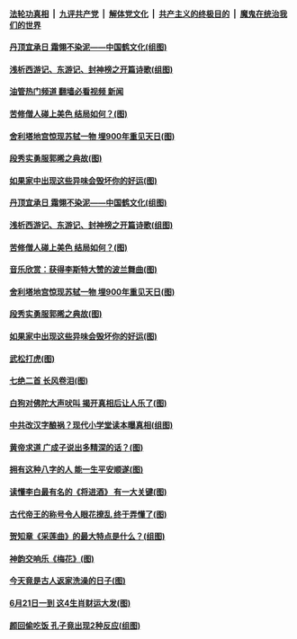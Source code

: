 ####  [法轮功真相](../../../../basic/blob/master/README.md?t=06241731) &nbsp;|&nbsp; [九评共产党](../../../../9ping.md/blob/master/README.md?t=06241731) &nbsp;|&nbsp; [解体党文化](../../../../jtdwh.md/blob/master/README.md?t=06241731)  &nbsp;|&nbsp; [共产主义的终极目的](../../../../gczydzjmd.md/blob/master/README.md?t=06241731) &nbsp;|&nbsp; [魔鬼在统治我们的世界](../../../../mgztzwmdsj.md/blob/master/README.md?t=06241731) 

#### [丹顶宜承日 霜翎不染泥——中国鹤文化(组图)](../pages/p7/1008383.md?t=06241731) 

#### [浅析西游记、东游记、封神榜之开篇诗歌(组图)](../pages/p7/1008687.md?t=06241731) 

#### [油管热门频道 翻墙必看视频 新闻](http://45.76.130.85:81/youtube.html?06241731)

#### [苦修僧人碰上美色 结局如何？(图)](../pages/p7/1009729.md?t=06241731) 

#### [舍利塔地宫惊现苏轼一物 埋900年重见天日(图)](../pages/p7/1008917.md?t=06241731) 

#### [段秀实勇服郭晞之典故(图)](../pages/p7/1009835.md?t=06241731) 

#### [如果家中出现这些异味会毁坏你的好运(图)](../pages/p7/1008764.md?t=06241731) 

#### [丹顶宜承日 霜翎不染泥——中国鹤文化(组图)](../pages/p7/1008383.md?t=06241731) 

#### [浅析西游记、东游记、封神榜之开篇诗歌(组图)](../pages/p7/1008687.md?t=06241731) 

#### [苦修僧人碰上美色 结局如何？(图)](../pages/p7/1009729.md?t=06241731) 

#### [音乐欣赏：获得李斯特大赞的波兰舞曲(图)](../pages/p7/1009582.md?t=06241731) 

#### [舍利塔地宫惊现苏轼一物 埋900年重见天日(图)](../pages/p7/1008917.md?t=06241731) 

#### [段秀实勇服郭晞之典故(图)](../pages/p7/1009835.md?t=06241731) 

#### [如果家中出现这些异味会毁坏你的好运(图)](../pages/p7/1008764.md?t=06241731) 

#### [武松打虎(图)](../pages/p7/1009627.md?t=06241731) 

#### [七绝二首 长风卷泪(图)](../pages/p7/1009799.md?t=06241731) 

#### [白狗对佛陀大声吠叫 揭开真相后让人乐了(图)](../pages/p7/1008588.md?t=06241731) 

#### [中共改汉字酿祸？现代小学堂读本曝真相(组图)](../pages/p7/1009321.md?t=06241731) 

#### [黄帝求道 广成子说出多精深的话？(图)](../pages/p7/1009726.md?t=06241731) 

#### [拥有这种八字的人 能一生平安顺遂(图)](../pages/p7/1004532.md?t=06241731) 

#### [读懂李白最有名的《将进酒》 有一大关键(图)](../pages/p7/1007136.md?t=06241731) 

#### [古代帝王的称号令人眼花撩乱 终于弄懂了(图)](../pages/p7/1008396.md?t=06241731) 

#### [贺知章《采莲曲》的最大特点是什么？(组图)](../pages/p7/1009284.md?t=06241731) 

#### [神韵交响乐《梅花》(图)](../pages/p7/1009570.md?t=06241731) 

#### [今天竟是古人返家洗澡的日子(图)](../pages/p7/1009692.md?t=06241731) 

#### [6月21日一到 这4生肖财运大发(图)](../pages/p7/1009414.md?t=06241731) 

#### [颜回偷吃饭 孔子竟出现2种反应(组图)](../pages/p7/1009223.md?t=06241731) 

<img src='http://gfw-breaker.win/goodnews/indexes/p7.md' width='0px' height='0px'/>
